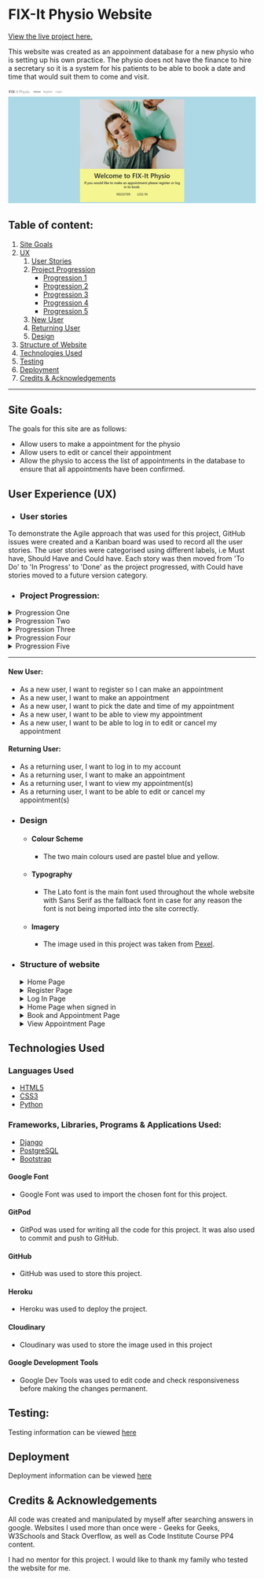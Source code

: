 # FIX-It Physio Website

[View the live project here.](https://pp4-fix-it-physio.herokuapp.com/)

This website was created as an appoinment database for a new physio who is setting up his own practice.  The physio does not have the finance to hire a secretary so it is a system for his patients to be able to book a date and time that would suit them to come and visit.

![home_page](/static/readme_images/home_page.jpg)

## Table of content: 
 1. [Site Goals](#Site-Goals)
 1. [UX](#UX)
      1. [User Stories](#User-Stories)
      1. [Project Progression](#Project-Progression)
            * [Progression 1](#progression-1)
            * [Progression 2](#progression-2)
            * [Progression 3](#progression-3)
            * [Progression 4](#progression-4)
            * [Progression 5](#progression-5)
      1. [New User](#New-user)
      1. [Returning User](#Returning-user)
      1. [Design](#Design)
 1. [Structure of Website](#Structure)
 1. [Technologies Used](#Technologies-Used)
 1. [Testing](#Testing)
 1. [Deployment](#Deployment)
 1. [Credits & Acknowledgements](#Credits)


***

## Site Goals:

The goals for this site are as follows:
* Allow users to make a appointment for the physio
* Allow users to edit or cancel their appointment
* Allow the physio to access the list of appointments in the database to ensure that all appointments have been confirmed.

## User Experience (UX)

-   ### User stories

To demonstrate the Agile approach that was used for this project, GitHub issues were created and a Kanban board was used to record all the user stories. The user stories were categorised using different labels, i.e Must have, Should Have and Could have. Each story was then moved from 'To Do' to 'In Progress' to 'Done' as the project progressed, with Could have stories moved to a future version category.

-   ### Project Progression:

<details>
<summary>Progression One</summary>

![Progression One](/static/readme_images/progression_one.jpg)
</details>

<details>
<summary>Progression Two</summary>

![Progression Two](/static/readme_images/progression_two.jpg)
</details>

<details>
<summary>Progression Three</summary>

![Progression Three](/static/readme_images/progression_three.jpg)
</details>

<details>
<summary>Progression Four</summary>

![Progression Four](/static/readme_images/progression_four.jpg)
</details>

<details>
<summary>Progression Five</summary>

![Progression Five](/static/readme_images/progression_five.jpg)
</details>

***

####  New User:
* As a new user, I want to register so I can make an appointment
* As a new user, I want to make an appointment
* As a new user, I want to pick the date and time of my appointment
* As a new user, I want to be able to view my appointment
* As a new user, I want to be able to log in to edit or cancel my appointment

#### Returning User:
* As a returning user, I want to log in to my account
* As a returning user, I want to make an appointment
* As a returning user, I want to view my appointment(s)
* As a returning user, I want to be able to edit or cancel my appointment(s)

-   ### Design
    -   #### Colour Scheme
        -   The two main colours used are pastel blue and yellow.
    -   #### Typography
        -   The Lato font is the main font used throughout the whole website with Sans Serif as the fallback font in case for any reason the font is not being imported into the site correctly.
    -   #### Imagery
        -   The image used in this project was taken from [Pexel](https://www.pexels.com/).

*   ### Structure of website

    <details>
    <summary>Home Page</summary>

    ![Home Page](/static/readme_images/home_page.jpg)
    </details>
    
    <details>
    <summary>Register Page</summary>

    ![Register Page](/static/readme_images/register_page.jpg)
    </details>
    
    <details>
    <summary>Log In Page</summary>

    ![Home Page](/static/readme_images/sign_in_page.jpg)
    </details>
    
    <details>
    <summary>Home Page when signed in</summary>

    ![Home Page](/static/readme_images/home_after_sign_in.jpg)
    </details>

    <details>
    <summary>Book and Appointment Page</summary>

    ![Home Page](/static/readme_images/book_appointment_page.jpg)
    </details>

    <details>
    <summary>View Appointment Page</summary>

    ![Home Page](/static/readme_images/view_appointment_page.jpg)
    </details>

## Technologies Used

### Languages Used

-   [HTML5](https://en.wikipedia.org/wiki/HTML5)
-   [CSS3](https://en.wikipedia.org/wiki/Cascading_Style_Sheets)
-   [Python](https://en.wikipedia.org/wiki/Python_(programming_language))

### Frameworks, Libraries, Programs & Applications Used:
* [Django](https://www.djangoproject.com/)
* [PostgreSQL](https://www.elephantsql.com/)
* [Bootstrap](https://getbootstrap.com/)

#### Google Font
* Google Font was used to import the chosen font for this project.

#### GitPod
* GitPod was used for writing all the code for this project. It was also used to commit and push to GitHub.

#### GitHub
* GitHub was used to store this project.

#### Heroku
* Heroku was used to deploy the project.

#### Cloudinary
* Cloudinary was used to store the image used in this project

#### Google Development Tools
* Google Dev Tools was used to edit code and check responsiveness before making the changes permanent.

## Testing:
Testing information can be viewed [here](/documents/TESTING.md)

## Deployment
Deployment information can be viewed [here](/documents/DEPLOYMENT.md)

## Credits & Acknowledgements

All code was created and manipulated by myself after searching answers in google. Websites I used more than once were - Geeks for Geeks, W3Schools and Stack Overflow, as well as Code Institute Course PP4 content.

I had no mentor for this project. I would like to thank my family who tested the website for me.